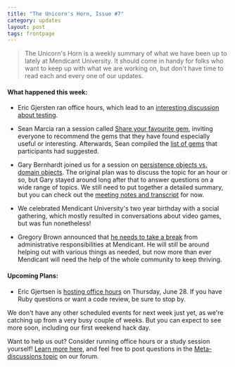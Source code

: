 ```yaml
---
title: "The Unicorn's Horn, Issue #7"
category: updates
layout: post
tags: frontpage
---
```


> The Unicorn's Horn is a weekly summary of what we have been up to lately at Mendicant University. It should come in handy for folks who want to keep up with what we are working on, but don't have time to read each and every one of our updates.

#### What happened this week:

* Eric Gjersten ran office hours, which lead to an [interesting discussion about testing](http://anita.mendicantuniversity.org/mendicant/2012-06-18..2012-06-18%2018:59%20UTC).

* Sean Marcia ran a session called [Share your favourite gem](http://mendicantuniversity.org/activities/2012/06/19/share-your-favourite-gem.html), inviting everyone to recommend the gems that they have found especially useful or interesting. Afterwards, Sean compiled the [list of gems](https://github.com/mendicant/mendicantuniversity.org/wiki/Share-your-favourite-gem-%282012-06-19%29) that participants had suggested.

* Gary Bernhardt joined us for a session on [persistence objects vs. domain objects](http://mendicantuniversity.org/activities/2012/06/19/persistence-objects.html). The original plan was to discuss the topic for an hour or so, but Gary stayed around long after that to answer questions on a wide range of topics. We still need to put together a detailed summary, but you can check out the [meeting notes and transcript](http://practicingruby.com:9001/p/study-session-june-19) for now.

* We celebrated Mendicant University's two year birthday with a social gathering, which mostly resulted in conversations about video games, but was fun nonetheless!

* Gregory Brown announced that [he needs to take a break](http://forum.mendicantuniversity.org/discussion/32/changing-my-role-in-mendicant#Body) from administrative responsibilities at Mendicant. He will still be around helping out with various things as needed, but now more than ever Mendicant will need the help of the whole community to keep thriving.

#### Upcoming Plans:

* Eric Gjertsen is [hosting office hours](http://mendicantuniversity.org/activities/2012/06/28/office-hours-with-eric_gjertsen.html) on Thursday, June 28. If you have Ruby questions or want a code review, be sure to stop by.

We don't have any other scheduled events for next week just yet, as we're catching up from a very busy couple of weeks. But you can expect to see more soon, including our first weekend hack day.

Want to help us out? Consider running office hours or a study session yourself! [Learn more here](https://github.com/mendicant/mendicantuniversity.org/wiki/How-to-post-an-activity-to-mendicantuniversity.org), and feel free to post questions in the [Meta-discussions topic](http://forum.mendicantuniversity.org/categories/meta-discussions) on our forum.
